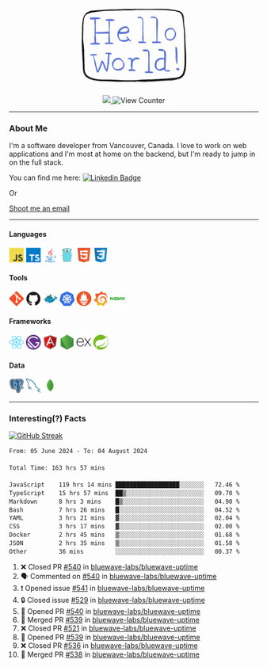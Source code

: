 <div align="center">
    <img src="./img/hello_world.webp" height="200px" width="">
    <div>
        <a href="https://www.linkedin.com/in/ajhollid">
            <img src="https://img.shields.io/badge/LinkedIn-blue"/>
        </a>
        <img src="https://komarev.com/ghpvc/?username=ajhollid&color=yellow" alt="View Counter">
    </div>
</div>

---

### About Me

I'm a software developer from Vancouver, Canada. I love to work on web applications and I'm most at home on the backend, but I'm ready to jump in on the full stack.

You can find me here: [![Linkedin Badge](https://img.shields.io/badge/-ajhollid-blue?style=flat&logo=Linkedin&logoColor=white)](https://www.linkedin.com/in/ajhollid)

Or

[Shoot me an email](mailto:ajhollid@gmail.com)

---

#### Languages

<div>
    <img src="./img/devicons/javascript-original.svg" width=30 height=30 alt="JavaScript">
    <img src="/img/devicons/typescript-original.svg" width=30 height=30 alt="TypeScript">
    <img src="./img/devicons/java-original.svg" width=30 height=30 alt="Java">
    <img src="./img/devicons/go-original.svg" width=30 height=30 alt="Golang">
    <img src="./img/devicons/html5-original.svg" width=30 height=30 alt="HTML 5">
    <img src="./img/devicons/css3-original.svg" width=30 height=30 alt="CSS 3">
</div>

#### Tools

<div>
    <img src="./img/devicons/git-original.svg" width=30 height=30 alt="Git">
    <img src="./img/devicons/github-original.svg" width=30 height=30 alt="Github">
    <img src="./img/devicons/docker-original.svg" width=30 
    height=30 alt="Docker">
    <img src="./img/devicons/kubernetes-original.svg" width=30 height=30 alt="K8">
    <img src="./img/devicons/prometheus-original.svg" width=30 height=30 alt="Prometheus">
    <img src="./img/devicons/grafana-original.svg" width=30 height=30 alt="Grafana">
    <img src="./img/devicons/nginx-original.svg" width=30 height=30 alt="Nginx">
</div>

#### Frameworks

<div>
    <img src="./img/devicons/react-original.svg" width=30 height=30 alt="React">
    <img src="./img/devicons/gatsby-original.svg" width=30 height=30 alt="Gatsby">
    <img src="./img/devicons/angularjs-original.svg" width=30 height=30 alt="AngularJS">
    <img src="./img/devicons/nodejs-original.svg" width=30 height=30 alt="NodeJS">
    <img src="./img/devicons/express-original.svg" width=30 height=30 alt="Express">
    <img src="./img/devicons/spring-original.svg" width=30 height=30 alt="Spring">
</div>

#### Data

<div>
    <img src="./img/devicons/postgresql-original.svg" width=30 height=30 alt="Postgresql">
    <img src="./img/devicons/mysql-original.svg" width=30 height=30 alt="Mysql">
    <img src="./img/devicons/mongodb-original.svg" width=30 height=30 alt="MongoDB">
</div>

---

### Interesting(?) Facts

[![GitHub Streak](http://github-readme-streak-stats.herokuapp.com?user=ajhollid)](https://git.io/streak-stats)

 <!--START_SECTION:waka-->

```txt
From: 05 June 2024 - To: 04 August 2024

Total Time: 163 hrs 57 mins

JavaScript    119 hrs 14 mins ██████████████████░░░░░░░   72.46 %
TypeScript    15 hrs 57 mins  ██▒░░░░░░░░░░░░░░░░░░░░░░   09.70 %
Markdown      8 hrs 3 mins    █▒░░░░░░░░░░░░░░░░░░░░░░░   04.90 %
Bash          7 hrs 26 mins   █░░░░░░░░░░░░░░░░░░░░░░░░   04.52 %
YAML          3 hrs 21 mins   ▓░░░░░░░░░░░░░░░░░░░░░░░░   02.04 %
CSS           3 hrs 17 mins   ▓░░░░░░░░░░░░░░░░░░░░░░░░   02.00 %
Docker        2 hrs 45 mins   ▒░░░░░░░░░░░░░░░░░░░░░░░░   01.68 %
JSON          2 hrs 35 mins   ▒░░░░░░░░░░░░░░░░░░░░░░░░   01.58 %
Other         36 mins         ░░░░░░░░░░░░░░░░░░░░░░░░░   00.37 %
```

<!--END_SECTION:waka-->


<!--START_SECTION:activity-->
1. ❌ Closed PR [#540](https://github.com/bluewave-labs/bluewave-uptime/pull/540) in [bluewave-labs/bluewave-uptime](https://github.com/bluewave-labs/bluewave-uptime)
2. 🗣 Commented on [#540](https://github.com/bluewave-labs/bluewave-uptime/pull/540#issuecomment-2269774826) in [bluewave-labs/bluewave-uptime](https://github.com/bluewave-labs/bluewave-uptime)
3. ❗ Opened issue [#541](https://github.com/bluewave-labs/bluewave-uptime/issues/541) in [bluewave-labs/bluewave-uptime](https://github.com/bluewave-labs/bluewave-uptime)
4. 🔒 Closed issue [#529](https://github.com/bluewave-labs/bluewave-uptime/issues/529) in [bluewave-labs/bluewave-uptime](https://github.com/bluewave-labs/bluewave-uptime)
5. 💪 Opened PR [#540](https://github.com/bluewave-labs/bluewave-uptime/pull/540) in [bluewave-labs/bluewave-uptime](https://github.com/bluewave-labs/bluewave-uptime)
6. 🎉 Merged PR [#539](https://github.com/bluewave-labs/bluewave-uptime/pull/539) in [bluewave-labs/bluewave-uptime](https://github.com/bluewave-labs/bluewave-uptime)
7. ❌ Closed PR [#521](https://github.com/bluewave-labs/bluewave-uptime/pull/521) in [bluewave-labs/bluewave-uptime](https://github.com/bluewave-labs/bluewave-uptime)
8. 💪 Opened PR [#539](https://github.com/bluewave-labs/bluewave-uptime/pull/539) in [bluewave-labs/bluewave-uptime](https://github.com/bluewave-labs/bluewave-uptime)
9. ❌ Closed PR [#536](https://github.com/bluewave-labs/bluewave-uptime/pull/536) in [bluewave-labs/bluewave-uptime](https://github.com/bluewave-labs/bluewave-uptime)
10. 🎉 Merged PR [#538](https://github.com/bluewave-labs/bluewave-uptime/pull/538) in [bluewave-labs/bluewave-uptime](https://github.com/bluewave-labs/bluewave-uptime)
<!--END_SECTION:activity-->
